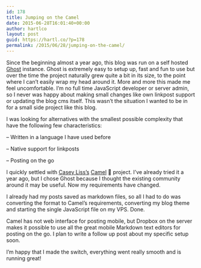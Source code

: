 ```yaml
---
id: 178
title: Jumping on the Camel
date: 2015-06-28T16:01:40+00:00
author: hartlco
layout: post
guid: https://hartl.co/?p=178
permalink: /2015/06/28/jumping-on-the-camel/
---
```

Since the beginning almost a year ago, this blog was run on a self hosted [Ghost](https://ghost.org) instance. Ghost is extremely easy to setup up, fast and fun to use but over the time the project naturally grew quite a bit in its size, to the point where I can&#8217;t easily wrap my head around it. More and more this made me feel uncomfortable. I&#8217;m no full time JavaScript developer or server admin, so I never was happy about making small changes like own linkpost support or updating the blog cms itself. This wasn&#8217;t the situation I wanted to be in for a small side project like this blog.

I was looking for alternatives with the smallest possible complexity that have the following few characteristics:
  
&#8211; Written in a language I have used before
  
&#8211; Native support for linkposts
  
&#8211; Posting on the go

I quickly settled with [Casey Liss&#8217;s](http://www.caseyliss.com) [Camel](https://github.com/cliss/camel) &#x1f42a; project. I&#8217;ve already tried it a year ago, but I chose Ghost because I thought the existing community around it may be useful. Now my requirements have changed.

I already had my posts saved as markdown files, so all I had to do was converting the format to Camel&#8217;s requirements, converting my blog theme and starting the single JavaScript file on my VPS. Done.

Camel has not web interface for posting mobile, but Dropbox on the server makes it possible to use all the great mobile Markdown text editors for posting on the go. I plan to write a follow up post about my specific setup soon.

I&#8217;m happy that I made the switch, everything went really smooth and is running great!